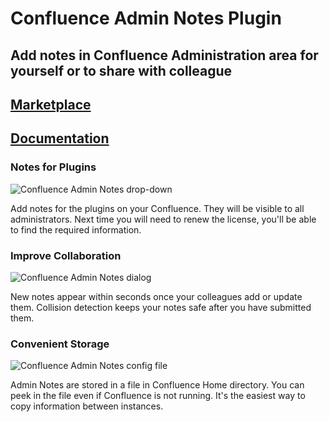 # Confluence Admin Notes Plugin

## Add notes in Confluence Administration area for yourself or to share with colleague

## [Marketplace](https://marketplace.atlassian.com/plugins/name.vitaly.burlai.confluence-admin-notes)

## [Documentation](https://github.com/vburlai/confluence-admin-notes-plugin/wiki)

### Notes for Plugins

 ![Confluence Admin Notes drop-down](https://raw.githubusercontent.com/vburlai/confluence-admin-notes-plugin/master/src/main/resources/images/screenshot1.png)

Add notes for the plugins on your Confluence. They will be visible to all administrators. Next time you will need to renew the license, you'll be able to find the required information.

### Improve Collaboration

 ![Confluence Admin Notes dialog](https://raw.githubusercontent.com/vburlai/confluence-admin-notes-plugin/master/src/main/resources/images/screenshot2.png)

New notes appear within seconds once your colleagues add or update them. Collision detection keeps your notes safe after you have submitted them.

### Convenient Storage

 ![Confluence Admin Notes config file](https://raw.githubusercontent.com/vburlai/confluence-admin-notes-plugin/master/src/main/resources/images/screenshot3.png)

Admin Notes are stored in a file in Confluence Home directory. You can peek in the file even if Confluence is not running. It's the easiest way to copy information between instances.
